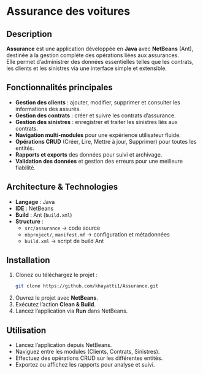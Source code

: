 # Assurance des voitures

##  Description
**Assurance** est une application développée en **Java** avec **NetBeans** (Ant), destinée à la gestion complète des opérations liées aux assurances.  
Elle permet d’administrer des données essentielles telles que les contrats, les clients et les sinistres via une interface simple et extensible.

## Fonctionnalités principales
- **Gestion des clients** : ajouter, modifier, supprimer et consulter les informations des assurés.
- **Gestion des contrats** : créer et suivre les contrats d’assurance.
- **Gestion des sinistres** : enregistrer et traiter les sinistres liés aux contrats.
- **Navigation multi-modules** pour une expérience utilisateur fluide.
- **Opérations CRUD** (Créer, Lire, Mettre à jour, Supprimer) pour toutes les entités.
- **Rapports et exports** des données pour suivi et archivage.
- **Validation des données** et gestion des erreurs pour une meilleure fiabilité.

## Architecture & Technologies
- **Langage** : Java  
- **IDE** : NetBeans  
- **Build** : Ant (`build.xml`)  
- **Structure** :
  - `src/assurance` → code source
  - `nbproject/`, `manifest.mf` → configuration et métadonnées
  - `build.xml` → script de build Ant

## Installation
1. Clonez ou téléchargez le projet :
    ```bash
    git clone https://github.com/khayatti1/Assurance.git
    ```
2. Ouvrez le projet avec **NetBeans**.
3. Exécutez l’action **Clean & Build**.
4. Lancez l’application via **Run** dans NetBeans.

## Utilisation
- Lancez l’application depuis NetBeans.
- Naviguez entre les modules (Clients, Contrats, Sinistres).
- Effectuez des opérations CRUD sur les différentes entités.
- Exportez ou affichez les rapports pour analyse et suivi.
